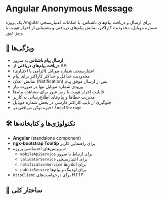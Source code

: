 # Angular Anonymous Message

یک پروژه Angular برای ارسال و دریافت پیام‌های ناشناس، با امکانات اعتبارسنجی شماره موبایل، محدودیت کاراکتر، نمایش پیام‌های دریافتی و پشتیبانی از احراز هویت با رمز عبور.

## 📌 ویژگی‌ها

- **ارسال پیام ناشناس** به سرور
- **دریافت پیام‌های دریافتی** از API
- اعتبارسنجی شماره موبایل (الزامی یا اختیاری)
- محدودیت حداقل و حداکثر کاراکتر برای پیام
- نمایش اعلان (Notification) پس از ارسال موفق پیام
- ورودی شماره موبایل تنها در صورت نیاز
- قابلیت احراز هویت با رمز عبور برای مشاهده پیام‌ها
- مدیریت خطاها و پیام‌های اطلاع‌رسانی به کاربر
- جلوگیری از تایپ کاراکتر فارسی در بخش شماره موبایل
- ذخیره توکن دریافتی در `localStorage`

## 🛠 تکنولوژی‌ها و کتابخانه‌ها

- **Angular** (standalone component)
- **ngx-bootstrap Tooltip** برای راهنمایی کاربر
- سرویس‌های اختصاصی پروژه:
  - `mobileApiService` برای ارتباط با سرور
  - `validatorService` برای اعتبارسنجی
  - `notificationService` برای اعلان‌ها
  - `publicService` برای لودینگ و پیام‌ها
- `HttpClient` برای درخواست‌های HTTP

## 📂 ساختار کلی

